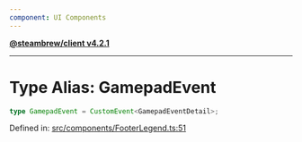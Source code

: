 ```yaml
---
component: UI Components
---
```


[**@steambrew/client v4.2.1**](../README.md)

***

# Type Alias: GamepadEvent

```ts
type GamepadEvent = CustomEvent<GamepadEventDetail>;
```

Defined in: [src/components/FooterLegend.ts:51](https://github.com/shdwmtr/plugutil/blob/b52230e3bd417b9353d983856323dee8a90c4f70/client/src/components/FooterLegend.ts#L51)
